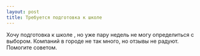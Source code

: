 ```yaml
---
layout: post 
title: Требуется подготовка к школе  
--- 
```

Хочу подготовка к школе , но уже пару недель не могу определиться с выбором. Компаний в городе не так много, но отзывы не радуют. Помогите советом.